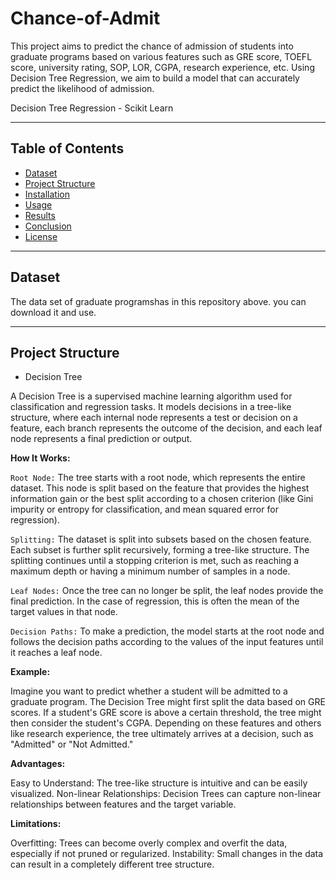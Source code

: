 # Chance-of-Admit
This project aims to predict the chance of admission of students into graduate programs based on various features such as GRE score, TOEFL score, university rating, SOP, LOR, CGPA, research experience, etc. Using Decision Tree Regression, we aim to build a model that can accurately predict the likelihood of admission.

Decision Tree Regression - Scikit Learn

********
## Table of Contents
- [Dataset](#dataset)
- [Project Structure](#project-structure)
- [Installation](#installation)
- [Usage](#usage)
- [Results](#results)
- [Conclusion](#conclusion)
- [License](#license)
  
**********
## Dataset
The data set of graduate programshas in this repository above. you can download it and use.

**********
## Project Structure

- Decision Tree
  
A Decision Tree is a supervised machine learning algorithm used for classification and regression tasks. It models decisions in a tree-like structure, where each internal node represents a test or decision on a feature, each branch represents the outcome of the decision, and each leaf node represents a final prediction or output.

**How It Works:**

`Root Node:` The tree starts with a root node, which represents the entire dataset. This node is split based on the feature that provides the highest information gain or the best split according to a chosen criterion (like Gini impurity or entropy for classification, and mean squared error for regression).

`Splitting:` The dataset is split into subsets based on the chosen feature. Each subset is further split recursively, forming a tree-like structure. The splitting continues until a stopping criterion is met, such as reaching a maximum depth or having a minimum number of samples in a node.

`Leaf Nodes:` Once the tree can no longer be split, the leaf nodes provide the final prediction. In the case of regression, this is often the mean of the target values in that node.

`Decision Paths:` To make a prediction, the model starts at the root node and follows the decision paths according to the values of the input features until it reaches a leaf node.

**Example:**

Imagine you want to predict whether a student will be admitted to a graduate program. The Decision Tree might first split the data based on GRE scores. If a student's GRE score is above a certain threshold, the tree might then consider the student's CGPA. Depending on these features and others like research experience, the tree ultimately arrives at a decision, such as "Admitted" or "Not Admitted."

**Advantages:**

Easy to Understand: The tree-like structure is intuitive and can be easily visualized.
Non-linear Relationships: Decision Trees can capture non-linear relationships between features and the target variable.

**Limitations:**

Overfitting: Trees can become overly complex and overfit the data, especially if not pruned or regularized.
Instability: Small changes in the data can result in a completely different tree structure.








